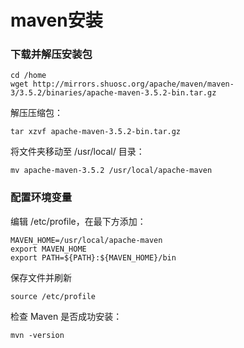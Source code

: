 
# maven安装

### 下载并解压安装包

    cd /home
    wget http://mirrors.shuosc.org/apache/maven/maven-3/3.5.2/binaries/apache-maven-3.5.2-bin.tar.gz

解压压缩包：

    tar xzvf apache-maven-3.5.2-bin.tar.gz
将文件夹移动至 /usr/local/ 目录：

    mv apache-maven-3.5.2 /usr/local/apache-maven
    
    
### 配置环境变量
编辑 /etc/profile，在最下方添加：

    MAVEN_HOME=/usr/local/apache-maven
    export MAVEN_HOME
    export PATH=${PATH}:${MAVEN_HOME}/bin
    
保存文件并刷新

    source /etc/profile
   
   
检查 Maven 是否成功安装：

    mvn -version
   
